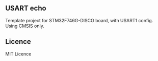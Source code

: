 ## USART echo
Template project for STM32F746G-DISCO board, with USART1 config.
Using CMSIS only.

## Licence
MIT Licence
